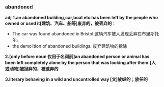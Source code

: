 ### abandoned

**adj** 
**1.an abandoned building,car,boat etc has been left by the people who owned or used it[建筑、汽车、船等]废弃的，被丢弃的**：
- The car was found abandoned in Bristol.这辆汽车被人发现丢弃在布里斯托尔。
- the demolition of abandoned buildings. 废弃建筑物的拆除

**2.[only before noun 仅用于名词前]an abandoned person or animal has been left completely alone by the person that was looking after them.[人或动物]被抛弃的，被遗弃的**

**3.literary behaving in a wild and uncontrolled way [文]放纵的；放任的**
